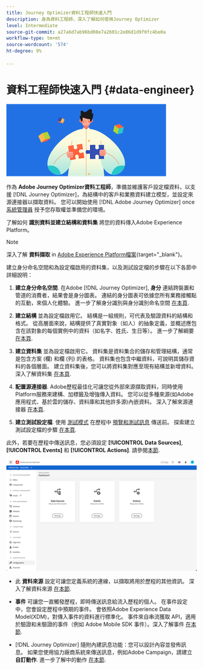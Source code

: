 ```yaml
---
title: Journey Optimizer資料工程師快速入門
description: 身為資料工程師，深入了解如何使用Journey Optimizer
level: Intermediate
source-git-commit: a27a6d7ab96bd08e7a2601c2e86d1d9f0fc4be0a
workflow-type: tm+mt
source-wordcount: '574'
ht-degree: 9%

---
```


# 資料工程師快速入門 {#data-engineer}

![資料工程師](assets/do-not-localize/user-1.png)

作為 **Adobe Journey Optimizer資料工程師**，準備並維護客戶設定檔資料，以支援 [!DNL Journey Optimizer]，為結構中的客戶和業務資料建立模型，並設定來源連接器以擷取資料。 您可以開始使用 [!DNL Adobe Journey Optimizer] once [系統管理員](administrator.md) 授予您存取權並準備您的環境。


了解如何 **識別資料並建立結構和資料集** 將您的資料傳入Adobe Experience Platform。

>[!NOTE]
>
>深入了解 **資料擷取** in [Adobe Experience Platform檔案](https://experienceleague.adobe.com/docs/experience-platform/ingestion/home.html?lang=zh-Hant){target=&quot;_blank&quot;}。

建立身分命名空間和為設定檔啟用的資料集，以及測試設定檔的步驟在以下各節中詳細說明：

1. **建立身分命名空間**. 在Adobe [!DNL Journey Optimizer], **身分** 連結跨裝置和管道的消費者，結果會是身分圖表。 連結的身分圖表可依據您所有業務接觸點的互動，來個人化體驗。  進一步了解身分識別與身分識別命名空間 [在本頁](../get-started-identity.md).

1. **建立結構** 並為設定檔啟用它。 結構是一組規則，可代表及驗證資料的結構和格式。 從高層面來說，結構提供了真實對象（如人）的抽象定義，並概述應包含在該對象的每個實例中的資料（如名字、姓氏、生日等）。  進一步了解綱要 [在本頁](../get-started-schemas.md).

1. **建立資料集** 並為設定檔啟用它。 資料集是資料集合的儲存和管理結構，通常是包含方案 (欄) 和欄 (列) 的表格。 資料集也包含中繼資料，可說明其儲存資料的各個層面。 建立資料集後，您可以將資料集對應至現有結構並新增資料。 深入了解資料集 [在本頁](../get-started-datasets.md).

1. **配置源連接器**. Adobe歷程最佳化可讓您從外部來源擷取資料，同時使用Platform服務來建構、加標籤及增強傳入資料。 您可以從多種來源(如Adobe應用程式、基於雲的儲存、資料庫和其他許多源)內嵌資料。 深入了解來源連接器 [在本頁](../get-started-sources.md).

1. **建立測試設定檔**. 使用 [測試模式](../building-journeys/testing-the-journey.md) 在歷程中 [預覽和測試訊息](../preview.md) 傳送前。 探索建立測試設定檔的步驟 [在本頁](../../using/building-journeys/creating-test-profiles.md).


此外，若要在歷程中傳送訊息，您必須設定 **[!UICONTROL Data Sources]**, **[!UICONTROL Events]** 和 **[!UICONTROL Actions]**. 請參閱[本節](../../using/configuration/about-data-sources-events-actions.md).

![](../assets/admin-menu.png)

* 此 **資料來源** 設定可讓您定義系統的連線，以擷取將用於歷程的其他資訊。 深入了解資料來源 [在本節](../datasource/about-data-sources.md).

* **事件** 可讓您一直觸發歷程，即時傳送訊息給流入歷程的個人。 在事件設定中，您會設定歷程中預期的事件。 會依照Adobe Experience Data Model(XDM)，對傳入事件的資料進行標準化。 事件來自串流獲取 API，適用於驗證和未驗證的事件（例如 Adobe Mobile SDK 事件）。深入了解事件 [在本節](../event/about-events.md).

* [!DNL Journey Optimizer] 隨附內建訊息功能：您可以設計內容並發佈訊息。 如果您使用協力廠商系統來傳送訊息，例如Adobe Campaign，請建立 **自訂動作**. 進一步了解中的動作 [在本節](../action/action.md).
